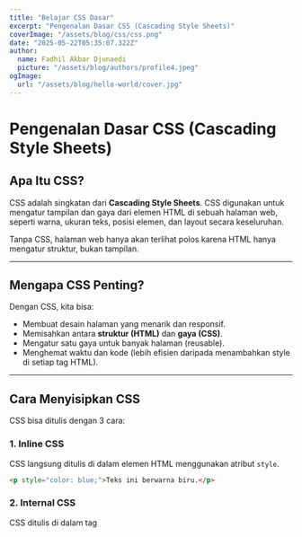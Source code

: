```yaml
---
title: "Belajar CSS Dasar"
excerpt: "Pengenalan Dasar CSS (Cascading Style Sheets)"
coverImage: "/assets/blog/css/css.png"
date: "2025-05-22T05:35:07.322Z"
author:
  name: Fadhil Akbar Djunaedi
  picture: "/assets/blog/authors/profile4.jpeg"
ogImage:
  url: "/assets/blog/hello-world/cover.jpg"
---
```


# Pengenalan Dasar CSS (Cascading Style Sheets)

## Apa Itu CSS?

CSS adalah singkatan dari **Cascading Style Sheets**. CSS digunakan untuk mengatur tampilan dan gaya dari elemen HTML di sebuah halaman web, seperti warna, ukuran teks, posisi elemen, dan layout secara keseluruhan.

Tanpa CSS, halaman web hanya akan terlihat polos karena HTML hanya mengatur struktur, bukan tampilan.

---

## Mengapa CSS Penting?

Dengan CSS, kita bisa:

- Membuat desain halaman yang menarik dan responsif.
- Memisahkan antara **struktur (HTML)** dan **gaya (CSS)**.
- Mengatur satu gaya untuk banyak halaman (reusable).
- Menghemat waktu dan kode (lebih efisien daripada menambahkan style di setiap tag HTML).

---

## Cara Menyisipkan CSS

CSS bisa ditulis dengan 3 cara:

### 1. Inline CSS

CSS langsung ditulis di dalam elemen HTML menggunakan atribut `style`.

```html
<p style="color: blue;">Teks ini berwarna biru.</p>
```

### 2. Internal CSS

CSS ditulis di dalam tag <style> di bagian <head> dokumen HTML.

```html
<head>
  <style>
    p {
      color: green;
    }
  </style>
</head>
```

### 3. External CSS

CSS ditulis di file terpisah (misalnya style.css) dan dihubungkan melalui tag <link>.

```html
<link rel="stylesheet" href="style.css" />
```
